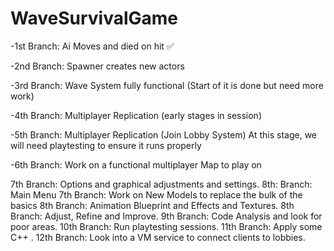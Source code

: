 # WaveSurvivalGame

-1st Branch: Ai Moves and died on hit ✅

-2nd Branch: Spawner creates new actors 

-3rd Branch: Wave System fully functional  (Start of it is done but need more work)

-4th Branch: Multiplayer Replication (early stages in session)


-5th Branch: Multiplayer Replication (Join Lobby System)  At this stage, we will need playtesting to ensure it runs properly

-6th Branch: Work on a functional multiplayer Map to play on

7th Branch: Options and graphical adjustments and settings.
8th: Branch: Main Menu
7th Branch: Work on New Models to replace the bulk of the basics
8th Branch: Animation Blueprint and Effects and Textures.
8th Branch: Adjust, Refine and Improve. 
9th Branch: Code Analysis and look for poor areas.
10th Branch: Run playtesting sessions.
11th Branch: Apply some C++ .
12th Branch: Look into a VM service to connect clients to lobbies.
